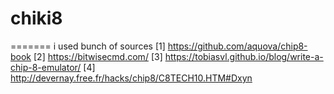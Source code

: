 # chiki8
=======
i used bunch of sources
[1] https://github.com/aquova/chip8-book
[2] https://bitwisecmd.com/
[3] https://tobiasvl.github.io/blog/write-a-chip-8-emulator/
[4] http://devernay.free.fr/hacks/chip8/C8TECH10.HTM#Dxyn
